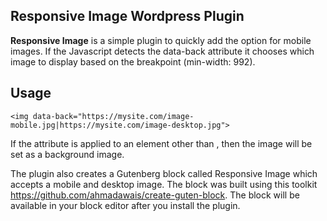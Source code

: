 ## Responsive Image Wordpress Plugin

**Responsive Image** is a simple plugin to quickly add the option for mobile images. If the Javascript detects the data-back attribute it chooses which image to display based on the breakpoint (min-width: 992).

## Usage

`<img data-back="https://mysite.com/image-mobile.jpg|https://mysite.com/image-desktop.jpg">`

If the attribute is applied to an element other than <img>, then the image will be set as a background image.

The plugin also creates a Gutenberg block called Responsive Image which accepts a mobile and desktop image. The block was built using this toolkit https://github.com/ahmadawais/create-guten-block. The block will be available in your block editor after you install the plugin.
